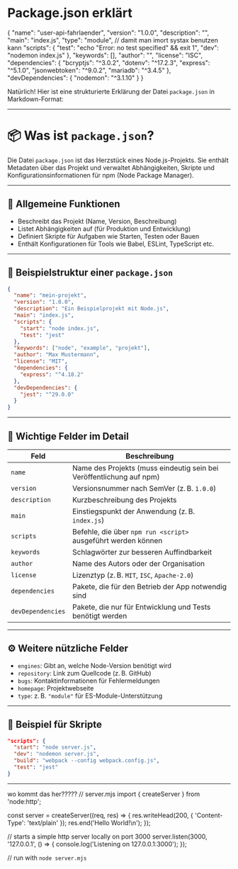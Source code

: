 # Package.json erklärt



{
  "name": "user-api-fahrlaender",
  "version": "1.0.0",
  "description": "",
  "main": "index.js",
  "type": "module",         // damit man imort systax benutzen kann
  "scripts": {
    "test": "echo \"Error: no test specified\" && exit 1",
    "dev": "nodemon index.js"
  },
  "keywords": [],
  "author": "",
  "license": "ISC",
  "dependencies": {
    "bcryptjs": "^3.0.2",
    "dotenv": "^17.2.3",
    "express": "^5.1.0",
    "jsonwebtoken": "^9.0.2",
    "mariadb": "^3.4.5"
  },
  "devDependencies": {
    "nodemon": "^3.1.10"
  }
}

Natürlich! Hier ist eine strukturierte Erklärung der Datei `package.json` in Markdown-Format:

---

# 📦 Was ist `package.json`?

Die Datei `package.json` ist das Herzstück eines Node.js-Projekts. Sie enthält Metadaten über das Projekt und verwaltet Abhängigkeiten, Skripte und Konfigurationsinformationen für npm (Node Package Manager).

---

## 🧠 Allgemeine Funktionen

- Beschreibt das Projekt (Name, Version, Beschreibung)
- Listet Abhängigkeiten auf (für Produktion und Entwicklung)
- Definiert Skripte für Aufgaben wie Starten, Testen oder Bauen
- Enthält Konfigurationen für Tools wie Babel, ESLint, TypeScript etc.

---

## 📄 Beispielstruktur einer `package.json`

```json
{
  "name": "mein-projekt",
  "version": "1.0.0",
  "description": "Ein Beispielprojekt mit Node.js",
  "main": "index.js",
  "scripts": {
    "start": "node index.js",
    "test": "jest"
  },
  "keywords": ["node", "example", "projekt"],
  "author": "Max Mustermann",
  "license": "MIT",
  "dependencies": {
    "express": "^4.18.2"
  },
  "devDependencies": {
    "jest": "^29.0.0"
  }
}
```

---

## 🧩 Wichtige Felder im Detail

| Feld             | Beschreibung                                                                 |
|------------------|------------------------------------------------------------------------------|
| `name`           | Name des Projekts (muss eindeutig sein bei Veröffentlichung auf npm)        |
| `version`        | Versionsnummer nach SemVer (z. B. `1.0.0`)                                   |
| `description`    | Kurzbeschreibung des Projekts                                                |
| `main`           | Einstiegspunkt der Anwendung (z. B. `index.js`)                              |
| `scripts`        | Befehle, die über `npm run <script>` ausgeführt werden können               |
| `keywords`       | Schlagwörter zur besseren Auffindbarkeit                                     |
| `author`         | Name des Autors oder der Organisation                                        |
| `license`        | Lizenztyp (z. B. `MIT`, `ISC`, `Apache-2.0`)                                 |
| `dependencies`   | Pakete, die für den Betrieb der App notwendig sind                          |
| `devDependencies`| Pakete, die nur für Entwicklung und Tests benötigt werden                   |

---

## ⚙️ Weitere nützliche Felder

- `engines`: Gibt an, welche Node-Version benötigt wird
- `repository`: Link zum Quellcode (z. B. GitHub)
- `bugs`: Kontaktinformationen für Fehlermeldungen
- `homepage`: Projektwebseite
- `type`: z. B. `"module"` für ES-Module-Unterstützung

---

## 🚀 Beispiel für Skripte

```json
"scripts": {
  "start": "node server.js",
  "dev": "nodemon server.js",
  "build": "webpack --config webpack.config.js",
  "test": "jest"
}
```

---
wo kommt das her?????
// server.mjs
import { createServer } from 'node:http';

const server = createServer((req, res) => {
  res.writeHead(200, { 'Content-Type': 'text/plain' });
  res.end('Hello World!\n');
});

// starts a simple http server locally on port 3000
server.listen(3000, '127.0.0.1', () => {
  console.log('Listening on 127.0.0.1:3000');
});

// run with `node server.mjs`
